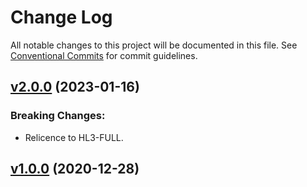# Change Log

All notable changes to this project will be documented in this file.
See [Conventional Commits](Https://conventionalcommits.org) for commit guidelines.

<!-- changelog -->

## [v2.0.0](https://gitlab.com/jimsy/pca9641/compare/v1.0.0...v2.0.0) (2023-01-16)
### Breaking Changes:

* Relicence to HL3-FULL.



## [v1.0.0](https://gitlab.com/jimsy/pca9641/compare/v1.0.0...v1.0.0) (2020-12-28)



